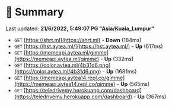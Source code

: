 # 📖 Summary
Last updated: **21/6/2022, 5:49:07 PG "Asia/Kuala_Lumpur"**

- `GET` [https://shrt.ml](https://shrt.ml) - **Down** (184ms)
- `GET` [https://hst.aytea.ml/](https://hst.aytea.ml/) - **Up** (617ms)
- `GET` [https://memeapi.aytea.ml/gimme](https://memeapi.aytea.ml/gimme) - **Up** (332ms)
- `GET` [https://color.aytea.ml/4b31d6.png](https://color.aytea.ml/4b31d6.png) - **Up** (1681ms)
- `GET` [https://memeapi.aytea14.repl.co/gimme](https://memeapi.aytea14.repl.co/gimme) - **Up** (565ms)
- `GET` [https://teledrivemy.herokuapp.com/dashboard](https://teledrivemy.herokuapp.com/dashboard) - **Up** (367ms)

